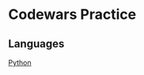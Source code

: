 # Codewars Practice

## Languages

[Python](https://github.com/evilpotato04/codewars_practice/blob/main/Katas%2FPython%2FSUBJECTS.md)
